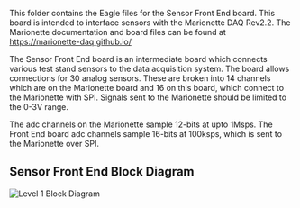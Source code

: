 This folder contains the Eagle files for the Sensor Front End board. This board is intended to interface sensors with the Marionette DAQ Rev2.2. The Marionette documentation and board files can be found at https://marionette-daq.github.io/ 

The Sensor Front End board is an intermediate board which connects various test stand sensors to the data acquisition system.  The board allows connections for 30 analog sensors. These are broken into 14 channels which are on the Marionette board and 16 on this board, which connect to the Marionette with SPI.  Signals sent to the Marionette should be limited to the  0-3V range.

The adc channels on the Marionette sample 12-bits at upto 1Msps. The Front End board adc channels sample 16-bits at 100ksps, which is sent to the Marionette over SPI.

## Sensor Front End Block Diagram

![Level 1 Block Diagram](https://github.com/psas/tsar-hardware/blob/master/images/sensor_front_block.png?raw=true)

